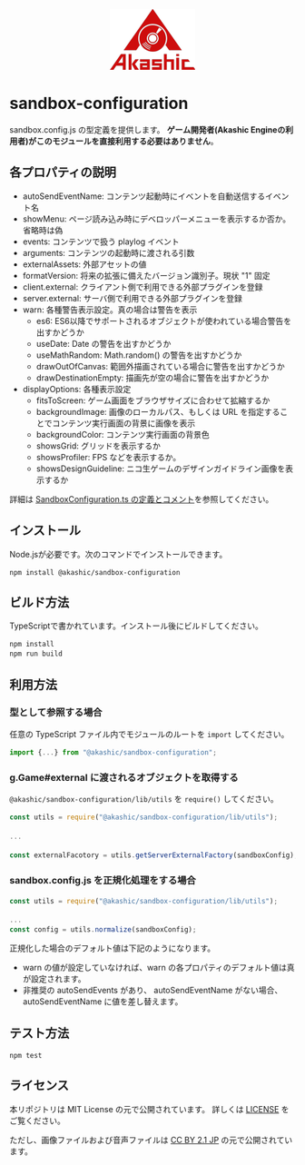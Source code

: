 <p align="center">
<img src="https://raw.githubusercontent.com/akashic-games/sandbox-configuration/main/img/akashic.png" />
</p>

# sandbox-configuration
sandbox.config.js の型定義を提供します。
**ゲーム開発者(Akashic Engineの利用者)がこのモジュールを直接利用する必要はありません**。

## 各プロパティの説明
* autoSendEventName: コンテンツ起動時にイベントを自動送信するイベント名
* showMenu: ページ読み込み時にデベロッパーメニューを表示するか否か。省略時は偽
* events: コンテンツで扱う playlog イベント
* arguments: コンテンツの起動時に渡される引数
* externalAssets: 外部アセットの値
* formatVersion: 将来の拡張に備えたバージョン識別子。現状 "1" 固定
* client.external: クライアント側で利用できる外部プラグインを登録
* server.external: サーバ側で利用できる外部プラグインを登録
* warn: 各種警告表示設定。真の場合は警告を表示
  * es6: ES6以降でサポートされるオブジェクトが使われている場合警告を出すかどうか
  * useDate: Date の警告を出すかどうか
  * useMathRandom: Math.random() の警告を出すかどうか
  * drawOutOfCanvas: 範囲外描画されている場合に警告を出すかどうか
  * drawDestinationEmpty: 描画先が空の場合に警告を出すかどうか
* displayOptions: 各種表示設定
  * fitsToScreen: ゲーム画面をブラウザサイズに合わせて拡縮するか
  * backgroundImage: 画像のローカルパス、もしくは URL を指定することでコンテンツ実行画面の背景に画像を表示
  * backgroundColor: コンテンツ実行画面の背景色
  * showsGrid: グリッドを表示するか
  * showsProfiler: FPS などを表示するか。
  * showsDesignGuideline: ニコ生ゲームのデザインガイドライン画像を表示するか

詳細は [SandboxConfiguration.ts の定義とコメント][SandboxConfiguration-link]を参照してください。

## インストール

Node.jsが必要です。次のコマンドでインストールできます。

```
npm install @akashic/sandbox-configuration
```

## ビルド方法

TypeScriptで書かれています。インストール後にビルドしてください。

```sh
npm install
npm run build
```

## 利用方法

### 型として参照する場合

任意の TypeScript ファイル内でモジュールのルートを `import` してください。

```javascript
import {...} from "@akashic/sandbox-configuration";
```

### g.Game#external に渡されるオブジェクトを取得する

`@akashic/sandbox-configuration/lib/utils` を `require()` してください。

```javascript
const utils = require("@akashic/sandbox-configuration/lib/utils");

...

const externalFacotory = utils.getServerExternalFactory(sandboxConfig);
```

### sandbox.config.js を正規化処理をする場合
```javascript
const utils = require("@akashic/sandbox-configuration/lib/utils");

...
const config = utils.normalize(sandboxConfig);
```

正規化した場合のデフォルト値は下記のようになります。
* warn の値が設定していなければ、warn の各プロパティのデフォルト値は真が設定されます。
* 非推奨の autoSendEvents があり、 autoSendEventName がない場合、autoSendEventName に値を差し替えます。

## テスト方法

```
npm test
```


## ライセンス
本リポジトリは MIT License の元で公開されています。
詳しくは [LICENSE](https://github.com/akashic-games/sandbox-configuration/blob/main/LICENSE) をご覧ください。

ただし、画像ファイルおよび音声ファイルは
[CC BY 2.1 JP](https://creativecommons.org/licenses/by/2.1/jp/) の元で公開されています。

[SandboxConfiguration-link]: https://github.com/akashic-games/sandbox-configuration/blob/main/src/SandboxConfiguration.ts
